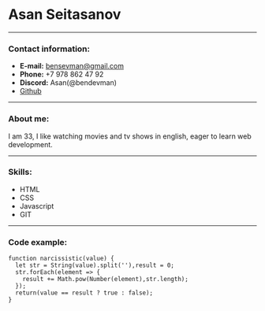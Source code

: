 # Asan Seitasanov

---
### Contact information:
* __E-mail:__ bensevman@gmail.com
* __Phone:__ +7 978 862 47 92
* __Discord:__ Asan(@bendevman)
* [Github](https://github.com/bendevman)

---
### About me:
I am 33, I like watching movies and tv shows in english, eager to learn web development.

---
### Skills:
* HTML
* CSS
* Javascript
* GIT

---
### Code example:
```
function narcissistic(value) {
  let str = String(value).split(''),result = 0;
  str.forEach(element => {
    result += Math.pow(Number(element),str.length);
  });
  return(value == result ? true : false);
}
```

